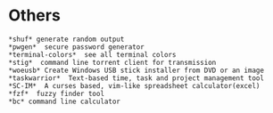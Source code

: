 # Others
	*shuf* generate random output
	*pwgen*  secure password generator
	*terminal-colors*  see all terminal colors
	*stig*  command line torrent client for transmission
	*woeusb* Create Windows USB stick installer from DVD or an image
	*taskwarrior*  Text-based time, task and project management tool
	*SC-IM*  A curses based, vim-like spreadsheet calculator(excel)
	*fzf*  fuzzy finder tool
	*bc* command line calculator
